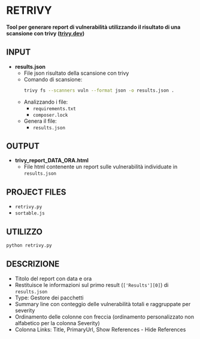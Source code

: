 
# RETRIVY

**Tool per generare report di vulnerabilità utilizzando il risultato di una scansione con trivy ([trivy.dev](https://trivy.dev/))**

## INPUT

- **results.json**
  - File json risultato della scansione con trivy
  - Comando di scansione:
    ```bash
    trivy fs --scanners vuln --format json -o results.json .
    ```
  - Analizzando i file:
    - `requirements.txt`
    - `composer.lock`
  - Genera il file:
    - `results.json`

## OUTPUT

- **trivy_report_DATA_ORA.html**
  - File html contenente un report sulle vulnerabilità individuate in `results.json`

## PROJECT FILES

- `retrivy.py`
- `sortable.js`

## UTILIZZO

```bash
python retrivy.py
```

## DESCRIZIONE

- Titolo del report con data e ora
- Restituisce le informazioni sul primo result (`['Results'][0]`) di `results.json`
- Type: Gestore dei pacchetti
- Summary line con conteggio delle vulnerabilità totali e raggruppate per severity
- Ordinamento delle colonne con freccia (ordinamento personalizzato non alfabetico per la colonna Severity)
- Colonna Links: Title, PrimaryUrl, Show References - Hide References
